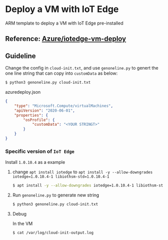 # Deploy a VM with IoT Edge

ARM template to deploy a VM with IoT Edge pre-installed

## Reference: [Azure/iotedge-vm-deploy](https://github.com/Azure/iotedge-vm-deploy)

## Guideline

Change the config in `cloud-init.txt`,
and use `genoneline.py` to genert the one line string that can copy into `customData` as below:

```bash
$ python3 genoneline.py cloud-init.txt
```

azuredeploy.json
```json
{
    "type": "Microsoft.Compute/virtualMachines",
    "apiVersion": "2020-06-01",
    "properties": {
        "osProfile": {
            "customData": "<YOUR STRINGT>"
        }
    }
}
```

### Specific version of `IoT Edge`

Install `1.0.10.4` as a example

1. change `apt install iotedge` to `apt install -y --allow-downgrades iotedge=1.0.10.4-1 libiothsm-std=1.0.10.4-1`

    ```bash
    $ apt install -y --allow-downgrades iotedge=1.0.10.4-1 libiothsm-std=1.0.10.4-1
    ```

2. Run `genoneline.py` to generate new string

    ```bash
    $ python3 genoneline.py cloud-init.txt
    ```

3. Debug

    In the VM
    ```bash
    $ cat /var/log/cloud-init-output.log
    ```
